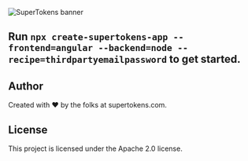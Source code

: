 ![SuperTokens banner](https://raw.githubusercontent.com/supertokens/supertokens-logo/master/images/Artboard%20%E2%80%93%2027%402x.png)


## Run `npx create-supertokens-app --frontend=angular --backend=node --recipe=thirdpartyemailpassword` to get started.

## Author

Created with :heart: by the folks at supertokens.com.

## License

This project is licensed under the Apache 2.0 license.
